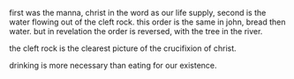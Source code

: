 first was the manna, christ in the word as our life supply, second is the water
flowing out of the cleft rock. this order is the same in john, bread then water.
but in revelation the order is reversed, with the tree in the river.

the cleft rock is the clearest picture of the crucifixion of christ.

drinking is more necessary than eating for our existence.
